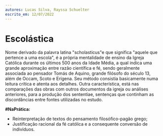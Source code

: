 ```yaml
---
autores: Lucas Silva, Rayssa Schuelter
escrito_em: 12/07/2022
---
```


# Escolástica  
Nome derivado da palavra latina "scholasticus"e que significa "aquele que pertence a uma escola", é a própria mentalidade de ensino da Igreja Católica durante os últimos 500 anos da Idade Média, a qual indica uma grande aproximação entre razão científica e fé, sendo geralmente associada ao pensador Tomás de Aquino, grande filósofo do século 13, além de Occam, Scoto e Erígena. Seu método consistia basicamente numa leitura crítica e atenta aos detalhes. Outra característica, está nas comparações das obras com outros documentos da igreja ou análises anteriores, para a produção dos sententiae, sentenças que continham as discordâncias entre fontes utilizadas no estudo. 

**#NaPrática:**  
- Reinterpretação de textos do pensamento filosófico-pagão grego;
- Justificação racional da fé católica e a consequente conversão de indivíduos.

